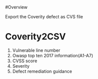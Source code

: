 
#Overview

Export the Coverity defect as CVS file

# Coverity2CSV

1. Vulnerable line number
2. Owasp top ten 2017 information(A1-A7)
3. CVSS score
4. Severity 
5. Defect remediation  guidance
